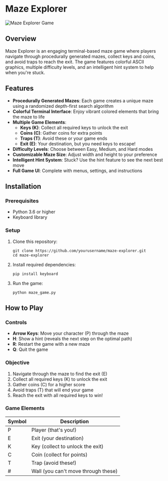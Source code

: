 # Maze Explorer

![Maze Explorer Game](https://via.placeholder.com/800x400?text=Maze+Explorer+Game)

## Overview

Maze Explorer is an engaging terminal-based maze game where players navigate through procedurally generated mazes, collect keys and coins, and avoid traps to reach the exit. The game features colorful ASCII graphics, multiple difficulty levels, and an intelligent hint system to help when you're stuck.

## Features

- **Procedurally Generated Mazes**: Each game creates a unique maze using a randomized depth-first search algorithm
- **Colorful Terminal Interface**: Enjoy vibrant colored elements that bring the maze to life
- **Multiple Game Elements**:
  - **Keys (K)**: Collect all required keys to unlock the exit
  - **Coins (C)**: Gather coins for extra points
  - **Traps (T)**: Avoid these or your game ends
  - **Exit (E)**: Your destination, but you need keys to escape!
- **Difficulty Levels**: Choose between Easy, Medium, and Hard modes
- **Customizable Maze Size**: Adjust width and height to your preference
- **Intelligent Hint System**: Stuck? Use the hint feature to see the next best move
- **Full Game UI**: Complete with menus, settings, and instructions

## Installation

### Prerequisites

- Python 3.6 or higher
- Keyboard library

### Setup

1. Clone this repository:
   ```
   git clone https://github.com/yourusername/maze-explorer.git
   cd maze-explorer
   ```

2. Install required dependencies:
   ```
   pip install keyboard
   ```

3. Run the game:
   ```
   python maze_game.py
   ```

## How to Play

### Controls

- **Arrow Keys**: Move your character (P) through the maze
- **H**: Show a hint (reveals the next step on the optimal path)
- **R**: Restart the game with a new maze
- **Q**: Quit the game

### Objective

1. Navigate through the maze to find the exit (E)
2. Collect all required keys (K) to unlock the exit
3. Gather coins (C) for a higher score
4. Avoid traps (T) that will end your game
5. Reach the exit with all required keys to win!

### Game Elements

| Symbol | Description |
|--------|-------------|
| P | Player (that's you!) |
| E | Exit (your destination) |
| K | Key (collect to unlock the exit) |
| C | Coin (collect for points) |
| T | Trap (avoid these!) |
| # | Wall (you can't move through these) |

